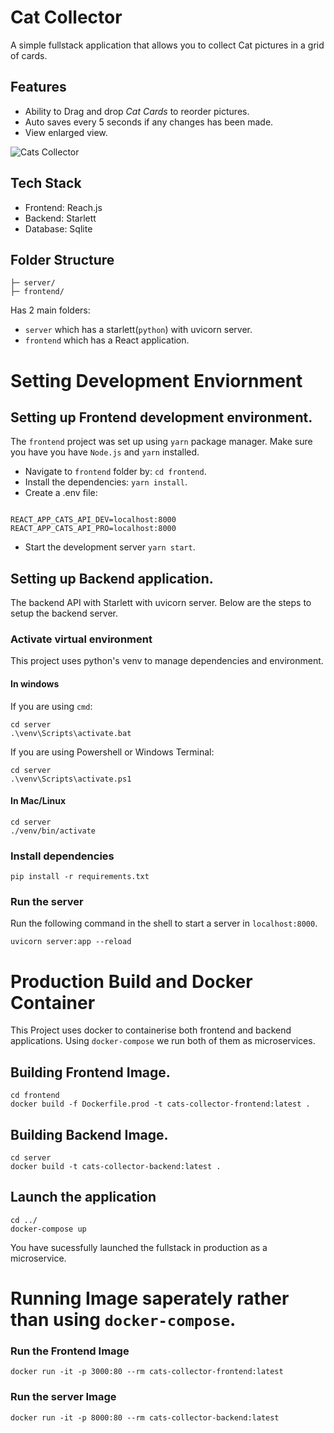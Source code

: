 # Cat Collector
A simple fullstack application that allows you 
to collect Cat pictures in a grid of cards.


## Features
- Ability to Drag and drop _Cat Cards_ to reorder 
pictures.
- Auto saves every 5 seconds if any changes has been made.
- View enlarged view. 

![Cats Collector](./preview.gif)


## Tech Stack

- Frontend: Reach.js
- Backend: Starlett
- Database: Sqlite

## Folder Structure

```project-folder/
├─ server/
├─ frontend/
```
Has 2 main folders: 
- `server` which has a starlett(`python`) with uvicorn server.
- `frontend` which has a React application.

# Setting Development Enviornment

## Setting up Frontend development environment.

The `frontend` project was set up using `yarn` package manager. Make sure you have you have `Node.js` and `yarn` installed.

- Navigate to `frontend` folder by: `cd frontend`.
- Install the dependencies:  `yarn install`.
- Create a .env file: 

```

REACT_APP_CATS_API_DEV=localhost:8000
REACT_APP_CATS_API_PRO=localhost:8000

```
- Start the development server `yarn start`.

## Setting up Backend application.

The backend API with Starlett with uvicorn server.
Below are the steps to setup the backend server.


### Activate virtual environment

This project uses python's venv to manage
dependencies and environment.

#### In windows 

If you are using `cmd`:

```
cd server
.\venv\Scripts\activate.bat
```

If you are using Powershell or Windows Terminal:

```
cd server
.\venv\Scripts\activate.ps1
```

#### In Mac/Linux 

```
cd server
./venv/bin/activate
```
### Install dependencies

```
pip install -r requirements.txt
```

### Run the server
Run the following command in the shell to
start a server in `localhost:8000`.
```
uvicorn server:app --reload
```

# Production Build and Docker Container

This Project uses docker to containerise both frontend and backend applications.
Using `docker-compose` we run both of them as microservices.

## Building Frontend Image.
```
cd frontend
docker build -f Dockerfile.prod -t cats-collector-frontend:latest .
```

## Building Backend Image.
```
cd server
docker build -t cats-collector-backend:latest .
```

## Launch the application
```
cd ../
docker-compose up
```
You have sucessfully launched the fullstack in production as a microservice.

# Running Image saperately rather than using `docker-compose`.

### Run the Frontend Image
```
docker run -it -p 3000:80 --rm cats-collector-frontend:latest
```

### Run the server Image
```
docker run -it -p 8000:80 --rm cats-collector-backend:latest
```
